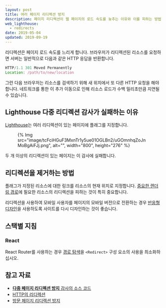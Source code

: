 ```yaml
---
layout: post
title: 여러 페이지 리디렉션 방지
description: 페이지 리디렉션이 웹 페이지의 로드 속도를 늦추는 이유와 이를 피하는 방법을 배웁니다.
web_lighthouse:
  - redirects
date: 2019-05-04
updated: 2019-09-19
---
```


리디렉션은 페이지 로드 속도를 느리게 합니다. 브라우저가 리디렉션된 리소스를 요청하면 서버는 일반적으로 다음과 같은 HTTP 응답을 반환합니다.

```js
HTTP/1.1 301 Moved Permanently
Location: /path/to/new/location
```

그런 다음 브라우저는 리소스를 검색하기 위해 새 위치에서 또 다른 HTTP 요청을 해야 합니다. 네트워크를 통한 이 추가 이동으로 인해 리소스 로드가 수백 밀리초만큼 지연될 수 있습니다.

## Lighthouse 다중 리디렉션 감사가 실패하는 이유

[Lighthouse](https://developer.chrome.com/docs/lighthouse/overview/)는 여러 리디렉션이 있는 페이지에 플래그를 지정합니다.

<figure>{% Img src="image/tcFciHGuF3MxnTr1y5ue01OGLBn2/uGOmnhqZoJnMoBgAiFJj.png", alt="", width="800", height="276" %}</figure>

두 개 이상의 리디렉션이 있는 페이지는 이 감사에 실패합니다.

## 리디렉션을 제거하는 방법

플래그가 지정된 리소스에 대한 링크를 리소스의 현재 위치로 지정합니다. [중요한 렌더링 경로](/critical-rendering-path/)에 필요한 리소스의 리디렉션을 피하는 것이 특히 중요합니다.

리디렉션을 사용하여 모바일 사용자를 페이지의 모바일 버전으로 전환하는 경우 [반응형 디자인](/responsive-web-design-basics/)을 사용하도록 사이트를 다시 디자인하는 것이 좋습니다.

## 스택별 지침

### React

React Router를 사용하는 경우 [경로 탐색](https://reacttraining.com/react-router/web/api/Redirect)을 `<Redirect>` 구성 요소의 사용을 최소화하십시오.

## 참고 자료

- [**다중 페이지 리디렉션 방지** 감사의 소스 코드](https://github.com/GoogleChrome/lighthouse/blob/master/lighthouse-core/audits/redirects.js)
- [HTTP의 리디렉션](https://developer.mozilla.org/docs/Web/HTTP/Redirections)
- [방문 페이지 리디렉션 방지](https://developers.google.com/speed/docs/insights/AvoidRedirects)
